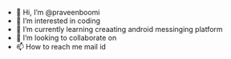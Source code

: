 - 👋 Hi, I’m @praveenboomi
- 👀 I’m interested in coding
- 🌱 I’m currently learning creaating android messinging platform
- 💞️ I’m looking to collaborate on 
- 📫 How to reach me mail id

<!---
praveenboomi/praveenboomi is a ✨ special ✨ repository because its `README.md` (this file) appears on your GitHub profile.
You can click the Preview link to take a look at your changes.
--->
